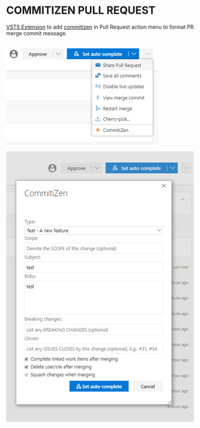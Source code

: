 
# COMMITIZEN PULL REQUEST

[VSTS Extension](https://docs.microsoft.com/en-us/azure/devops/extend/?view=azure-devops) to add [commitizen](https://github.com/commitizen) in Pull Request action menu to format PR merge commit message.

![menu](doc/assets/menu.png)  

![extension](doc/assets/extension.png)  

